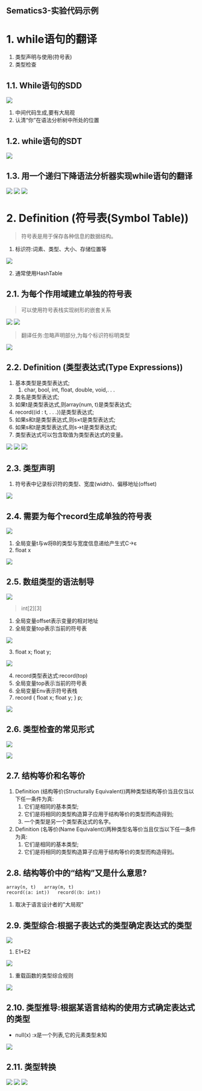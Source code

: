 Sematics3-实验代码示例
---

# 1. while语句的翻译
1. 类型声明与使用(符号表)
2. 类型检查

## 1.1. While语句的SDD
![](img/lec4/49.png)

1. 中间代码生成,要有大局观
2. 认清“你”在语法分析树中所处的位置

## 1.2. while语句的SDT
![](img/lec4/50.png)

## 1.3. 用一个递归下降语法分析器实现while语句的翻译
![](img/lec4/51.png)
![](img/lec4/52.png)
![](img/lec4/53.png)

# 2. Definition (符号表(Symbol Table))
> 符号表是用于保存各种信息的数据结构。

1. 标识符:词素、类型、大小、存储位置等

![](img/lec4/54.png)

2. 通常使用HashTable

## 2.1. 为每个作用域建立单独的符号表
> 可以使用符号表栈实现树形的嵌套关系

![](img/lec4/55.png)
![](img/lec4/56.png)

> 翻译任务:忽略声明部分,为每个标识符标明类型

![](img/lec4/57.png)

## 2.2. Definition (类型表达式(Type Expressions))
1. 基本类型是类型表达式;
   1. char, bool, int, float, double, void,. . .
2. 类名是类型表达式;
3. 如果t是类型表达式,则array(num, t)是类型表达式;
4. record(⟨id : t, . . .⟩)是类型表达式;
5. 如果s和t是类型表达式,则s×t是类型表达式;
6. 如果s和t是类型表达式,则s→t是类型表达式;
7. 类型表达式可以包含取值为类型表达式的变量。

![](img/lec4/58.png)
![](img/lec4/59.png)
![](img/lec4/60.png)

## 2.3. 类型声明
1. 符号表中记录标识符的类型、宽度(width)、偏移地址(offset)

![](img/lec4/61.png)

## 2.4. 需要为每个record生成单独的符号表
![](img/lec4/62.png)

1. 全局变量t与w将B的类型与宽度信息递给产生式C→ε
2. float x

![](img/lec4/63.png)

## 2.5. 数组类型的语法制导
![](img/lec4/64.png)

> int[2][3]

1. 全局变量offset表示变量的相对地址
2. 全局变量top表示当前的符号表

![](img/lec4/65.png)

3. float x; float y;

![](img/lec4/66.png)

4. record类型表达式:record(top)
5. 全局变量top表示当前的符号表
6. 全局变量Env表示符号表栈
7. record { float x; float y; } p;

![](img/lec4/67.png)

## 2.6. 类型检查的常见形式
![](img/lec4/68.png)

![](img/lec4/69.png)

## 2.7. 结构等价和名等价
1. Definition (结构等价(Structurally Equivalent))两种类型结构等价当且仅当以下任一条件为真:
   1. 它们是相同的基本类型;
   2. 它们是将相同的类型构造算子应用于结构等价的类型而构造得到;
   3. 一个类型是另一个类型表达式的名字。
2. Definition (名等价(Name Equivalent))两种类型名等价当且仅当以下任一条件为真:
   1. 它们是相同的基本类型;
   2. 它们是将相同的类型构造算子应用于结构等价的类型而构造得到。

## 2.8. 结构等价中的“结构”又是什么意思?
```
array(n, t)   array(m, t)
record(⟨a: int⟩)   record(⟨b: int⟩)
```

1. 取决于语言设计者的"大局观"

## 2.9. 类型综合:根据子表达式的类型确定表达式的类型
![](img/lec4/70.png)

1. E1+E2

![](img/lec4/71.png)

1. 重载函数的类型综合规则

![](img/lec4/72.png)

## 2.10. 类型推导:根据某语言结构的使用方式确定表达式的类型
- null(x) :x是一个列表,它的元素类型未知

![](img/lec4/73.png)

## 2.11. 类型转换
![](img/lec4/74.png)
![](img/lec4/75.png)
![](img/lec4/76.png)



